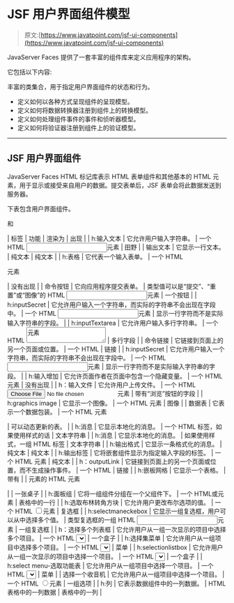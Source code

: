 # JSF 用户界面组件模型

> 原文:[https://www.javatpoint.com/jsf-ui-components](https://www.javatpoint.com/jsf-ui-components)

JavaServer Faces 提供了一套丰富的组件库来定义应用程序的架构。

它包括以下内容:

丰富的类集合，用于指定用户界面组件的状态和行为。

*   定义如何以各种方式呈现组件的呈现模型。
*   定义如何将数据转换器注册到组件上的转换模型。
*   定义如何处理组件事件的事件和侦听器模型。
*   定义如何将验证器注册到组件上的验证模型。

* * *

## JSF 用户界面组件

JavaServer Faces HTML 标记库表示 HTML 表单组件和其他基本的 HTML 元素，用于显示或接受来自用户的数据。提交表单后，JSF 表单会将此数据发送到服务器。

下表包含用户界面组件。

和

| 标签 | 功能 | 渲染为 | 出现 |
| h:输入文本 | 它允许用户输入字符串。 | 一个 HTML <input type="text">元素 | 田野 |
| 输出文本 | 它显示一行文本。 | 纯文本 | 纯文本 |
| h:表格 | 它代表一个输入表单。 | 一个 HTML

<form>元素</form>

 | 没有出现 |
| 命令按钮 | 它向应用程序提交表单。 | 类型值可以是“提交”、“重置”或“图像”的 HTML <input type="value">元素 | 一个按钮 |
| h:inputSecret | 它允许用户输入一个字符串，而实际的字符串不会出现在字段中。 | 一个 HTML <input type="password">元素 | 显示一行字符而不是实际输入字符串的字段。 |
| h:inputTextarea | 它允许用户输入多行字符串。 | 一个 HTML <textarea>元素</textarea> | 多行字段 |
| 命令链接 | 它链接到页面上的另一个页面或位置。 | 一个 HTML  | 链接 |
| h:inputSecret | 它允许用户输入一个字符串，而实际的字符串不会出现在字段中。 | 一个 HTML <input type="password">元素 | 显示一行字符而不是实际输入字符串的字段。 |
| h:输入增加 | 它允许页面作者在页面中包含一个隐藏变量。 | 一个 HTML <input type="hidden">元素 | 没有出现 |
| h：输入文件 | 它允许用户上传文件。 | 一个 HTML <input type="file">元素 | 带有“浏览”按钮的字段 |
| h:graphics image | 它显示一个图像。 | 一个 HTML 元素 | 图像 |
| 数据表 | 它表示一个数据包装。 | 一个 HTML 元素

 | 可以动态更新的表。 |
| h:消息 | 它显示本地化的消息。 | 一个 HTML 标签，如果使用样式的话 | 文本字符串 |
| h:消息 | 它显示本地化的消息。 | 如果使用样式，一组 HTML 标签 | 文本字符串 |
| h:输出格式 | 它显示一条格式化的消息。 | 纯文本 | 纯文本 |
| h:输出标签 | 它将嵌套组件显示为指定输入字段的标签。 | 一个 HTML <label>元素</label> | 纯文本 |
| h：outputLink | 它链接到页面上的另一个页面或位置，而不生成操作事件。 | 一个 HTML  | 链接 |
| h:嵌板网格 | 它显示一个表格。 | 带有 |
| 元素的 HTML 元素

 |
| 一张桌子 |
| h:面板组 | 它将一组组件分组在一个父组件下。 | 一个 HTML或元素 | 表格中的一行 |
| h:选取布林转角方块 | 它允许用户更改布尔选项的值。 | 一个 HTML <input type="checkbox">元素 | 复选框 |
| h:selectmaneckebox | 它显示一组复选框，用户可以从中选择多个值。 | 类型复选框的一组 HTML <input>元素 | 一组复选框 |
| h：选择多个列表框 | 它允许用户从一组一次显示的项目中选择多个项目。 | 一个 HTML <select>元素</select> | 一个盒子 |
| h:选择集菜单 | 它允许用户从一组项目中选择多个项目。 | 一个 HTML <select>元素</select> | 菜单 |
| h:selectionlistbox | 它允许用户从一组一次显示的项目中选择一个项目。 | 一个 HTML <select>元素</select> | 一个盒子 |
| h:select menu-选取功能表 | 它允许用户从一组项目中选择一个项目。 | 一个 HTML <select>元素</select> | 菜单 |
| 选择一个收音机 | 它允许用户从一组项目中选择一个项目。 | 一个 HTML <input type="radio">元素 | 一组选项 |
| h:列 | 它表示数据组件中的一列数据。 | HTML 表格中的一列数据 | 表格中的一列 |